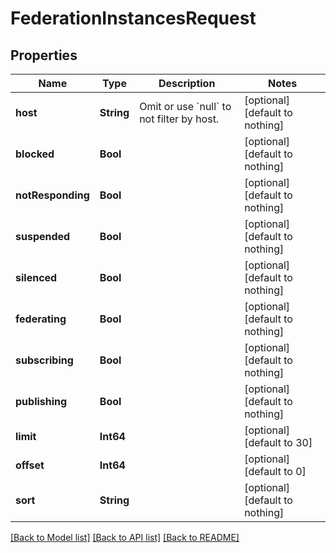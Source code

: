 # FederationInstancesRequest


## Properties
Name | Type | Description | Notes
------------ | ------------- | ------------- | -------------
**host** | **String** | Omit or use &#x60;null&#x60; to not filter by host. | [optional] [default to nothing]
**blocked** | **Bool** |  | [optional] [default to nothing]
**notResponding** | **Bool** |  | [optional] [default to nothing]
**suspended** | **Bool** |  | [optional] [default to nothing]
**silenced** | **Bool** |  | [optional] [default to nothing]
**federating** | **Bool** |  | [optional] [default to nothing]
**subscribing** | **Bool** |  | [optional] [default to nothing]
**publishing** | **Bool** |  | [optional] [default to nothing]
**limit** | **Int64** |  | [optional] [default to 30]
**offset** | **Int64** |  | [optional] [default to 0]
**sort** | **String** |  | [optional] [default to nothing]


[[Back to Model list]](../README.md#models) [[Back to API list]](../README.md#api-endpoints) [[Back to README]](../README.md)


